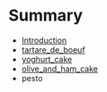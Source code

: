 # Summary

* [Introduction](README.md)
* [tartare_de_boeuf](tartare_de_boeuf.md)
* [yoghurt_cake](yoghurt_cake.md)
* [olive_and_ham_cake](olive_and_ham_cake.md)
* pesto


